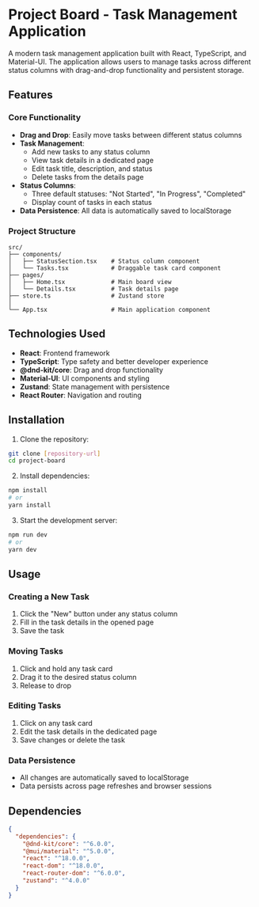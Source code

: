 # Project Board - Task Management Application

A modern task management application built with React, TypeScript, and Material-UI. The application allows users to manage tasks across different status columns with drag-and-drop functionality and persistent storage.

## Features

### Core Functionality
- **Drag and Drop**: Easily move tasks between different status columns
- **Task Management**:
  - Add new tasks to any status column
  - View task details in a dedicated page
  - Edit task title, description, and status
  - Delete tasks from the details page
- **Status Columns**:
  - Three default statuses: "Not Started", "In Progress", "Completed"
  - Display count of tasks in each status
- **Data Persistence**: All data is automatically saved to localStorage

### Project Structure
```
src/
├── components/
│   ├── StatusSection.tsx    # Status column component
│   └── Tasks.tsx            # Draggable task card component
├── pages/
│   ├── Home.tsx             # Main board view
│   └── Details.tsx          # Task details page
├── store.ts                 # Zustand store  
│              
└── App.tsx                  # Main application component
```

## Technologies Used

- **React**: Frontend framework
- **TypeScript**: Type safety and better developer experience
- **@dnd-kit/core**: Drag and drop functionality
- **Material-UI**: UI components and styling
- **Zustand**: State management with persistence
- **React Router**: Navigation and routing

## Installation

1. Clone the repository:
```bash
git clone [repository-url]
cd project-board
```

2. Install dependencies:
```bash
npm install
# or
yarn install
```

3. Start the development server:
```bash
npm run dev
# or
yarn dev
```

## Usage

### Creating a New Task
1. Click the "New" button under any status column
2. Fill in the task details in the opened page
3. Save the task

### Moving Tasks
1. Click and hold any task card
2. Drag it to the desired status column
3. Release to drop

### Editing Tasks
1. Click on any task card
2. Edit the task details in the dedicated page
3. Save changes or delete the task

### Data Persistence
- All changes are automatically saved to localStorage
- Data persists across page refreshes and browser sessions

## Dependencies

```json
{
  "dependencies": {
    "@dnd-kit/core": "^6.0.0",
    "@mui/material": "^5.0.0",
    "react": "^18.0.0",
    "react-dom": "^18.0.0",
    "react-router-dom": "^6.0.0",
    "zustand": "^4.0.0"
  }
}
```

